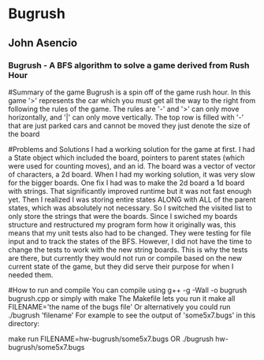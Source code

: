 # Bugrush
## John Asencio
### Bugrush - A BFS algorithm to solve a game derived from Rush Hour

#Summary of the game
Bugrush is a spin off of the game rush hour. In this game '>' represents the car which you must get all the way 
to the right from following the rules of the game. The rules are '-' and '>' can only move horizontally, and '|' 
can only move vertically. The top row is filled with '-' that are just parked cars and cannot be moved they just
denote the size of the board

#Problems and Solutions
I had a working solution for the game at first. I had a State object which included the board, pointers to parent states 
(which were used for counting moves), and an id. The board was a vector of vector of characters, a 2d board. When I
had my working solution, it was very slow for the bigger boards. One fix I had was to make the 2d board a 1d board with strings.
That significantly improved runtime but it was not fast enough yet. Then I realized I was storing entire states ALONG with ALL 
of the parent states, which was absolutely not necessary. So I switched the visited list to only store the strings that were 
the boards. Since I swiched my boards structure and restructured my program form how it originally was, this means that my
unit tests also had to be changed. They were testing for file input and to track the states of the BFS. However, I did
not have the time to change the tests to work with the new string boards. This is why the tests are there, but currently they 
would not run or compile based on the new current state of the game, but they did serve their purpose for when I needed them.

#How to run and compile
You can compile using g++ -g -Wall -o bugrush bugrush.cpp or simply with make
The Makefile lets you run it make all FILENAME='the name of the bugs file'
Or alternatively you could run ./bugrush 'filename'
For example to see the output of 'some5x7.bugs' in this directory:

make run FILENAME=hw-bugrush/some5x7.bugs OR
./bugrush hw-bugrush/some5x7.bugs


